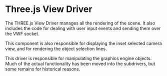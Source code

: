 
# Three.js View Driver

The THREE.js View Driver manages all the rendering of the scene. It also includes the code for dealing with user input events and sending them over the VWF socket. 

This component is also responsible for displaying the inset selected camera view, and for rendering the object selection lines.

This driver is responsible for manipulating the graphics engine objects. Much of the actual functionality has been moved into the subdrivers, but some remains for historical reasons. 